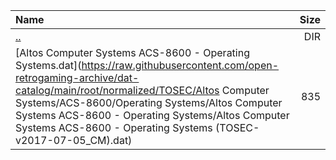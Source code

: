 |Name|Size|
|:---|---:|
|[..](../index.html)|DIR|
|[Altos Computer Systems ACS-8600 - Operating Systems.dat](https://raw.githubusercontent.com/open-retrogaming-archive/dat-catalog/main/root/normalized/TOSEC/Altos Computer Systems/ACS-8600/Operating Systems/Altos Computer Systems ACS-8600 - Operating Systems/Altos Computer Systems ACS-8600 - Operating Systems (TOSEC-v2017-07-05_CM).dat)|835|
